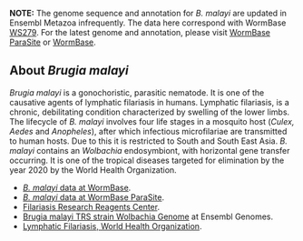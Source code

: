 
**NOTE:** The genome sequence and annotation for *B. malayi* are updated
in Ensembl Metazoa infrequently. The data here correspond
with WormBase
[WS279](https://downloads.wormbase.org/releases/WS279/species/b_malayi/).
For the latest genome and annotation, please visit [WormBase
ParaSite](https://parasite.wormbase.org/Brugia_malayi_prjna10729/) or [WormBase](https://wormbase.org/species/b_malayi). 

About *Brugia malayi*
---------------------

*Brugia malayi* is a gonochoristic, parasitic nematode. It is one of the
causative agents of lymphatic filariasis in humans. Lymphatic
filariasis, is a chronic, debilitating condition characterized by
swelling of the lower limbs. The lifecycle of *B. malayi* involves four
life stages in a mosquito host (*Culex, Aedes* and *Anopheles*), after
which infectious microfilariae are transmitted to human hosts. Due to
this it is restricted to South and South East Asia. *B. malayi* contains
an *Wolbachia* endosymbiont, with horizontal gene transfer occurring. It
is one of the tropical diseases targeted for elimination by the year
2020 by the World Health Organization.

-   [*B. malayi* data at
    WormBase](http://www.wormbase.org/species/b_malayi).
-   [*B. malayi* data at WormBase
    ParaSite](http://parasite.wormbase.org/Brugia_malayi_prjna10729/).
-   [Filariasis Research Reagents
    Center](http://www.filariasiscenter.org).
-   [Brugia malayi TRS strain Wolbachia Genome](https://bacteria.ensembl.org/Wolbachia_endosymbiont_strain_trs_of_brugia_malayi_gca_000008385) at Ensembl Genomes.
-   [Lymphatic Filariasis, World Health Organization](http://www.who.int/mediacentre/factsheets/fs102/en/).

